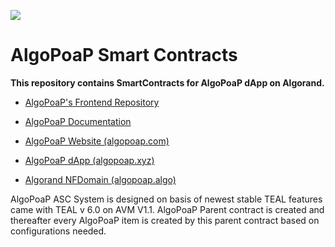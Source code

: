 ![](https://avatars.githubusercontent.com/u/106061767?s=96&v=4)
# AlgoPoaP Smart Contracts 
**This repository contains SmartContracts for AlgoPoaP dApp on Algorand.**

- [AlgoPoaP's Frontend Repository](https://github.com/AlgoPoaP/algopoap)

- [AlgoPoaP Documentation](https://github.com/AlgoPoaP)

- [AlgoPoaP Website (algopoap.com)](https://algopoap.com)

- [AlgoPoaP dApp (algopoap.xyz)](https://algopoap.xyz)
 
- [Algorand NFDomain (algopoap.algo)](https://algopoap.algo.xyz)


AlgoPoaP ASC System is designed on basis of newest stable TEAL features came with TEAL v 6.0 on AVM V1.1. AlgoPoaP Parent contract is created and thereafter every AlgoPoaP item is created by this parent contract based on configurations needed.






